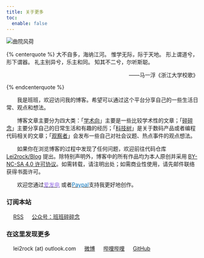 ```yaml
---
title: 关于更多
toc:
  enable: false
---
```


![曲院风荷](https://website-1256060851.cos.ap-hongkong.myqcloud.com/pages/more/header.jpg!650x)

{% centerquote %}
大不自多，海纳江河。
惟学无际，际于天地。
形上谓道兮，形下谓器。
礼主别异兮，乐主和同。
知其不二兮，尔听斯聪。
<p style="text-align:right">——马一浮《浙江大学校歌》</p>
{% endcenterquote %}

　　我是班班，欢迎访问我的博客。希望可以通过这个平台分享自己的一些生活日常、观点和想法。

　　博客文章主要分为四大类：「[学术向](/overview/academic/)」主要是一些比较学术性的文章；「[碎碎念](/overview/life/)」主要分享自己的日常生活和有趣的经历；「[科技树](/overview/tech/)」是关于数码产品或者编程代码相关的文章；「[观察者](/overview/viewpoint/)」会发布一些自己对社会议题、热点事件的观点想法。

　　如果你在浏览博客的过程中发现了任何问题，欢迎前往代码仓库 [<i class="fab fa-fw fa-github"></i>Lei2rock/Blog](https://github.com/lei2rock/blog) 提出。除特别声明外，博客中的所有作品均为本人原创并采用 [<i class="fab fa-fw fa-creative-commons"></i>BY-NC-SA 4.0 许可协议](https://creativecommons.org/licenses/by-nc-sa/4.0/deed.zh)。如需转载，请注明出处；如需商业性使用，请先邮件联络获得书面许可。

　　欢迎您通过[<font color=#946ce6><i class="fas fa-fw fa-bolt"></i>爱发电</font>](https://afdian.net/@lei2rock) 或者[<font color=#0070ba><i class="fab fa-fw fa-paypal"></i>Paypal</font>](https://paypal.me/lei2rock)支持我更好地创作。

### 订阅本站

　<i class="fas fa-fw fa-rss"></i> [RSS](/atom.xml)
　<i class="fab fa-fw fa-weixin"></i> <a class="fancybox fancybox.image" href="https://website-1256060851.cos.ap-hongkong.myqcloud.com/qrcode/wechat-channel.jpg" itemscope="" itemtype="http://schema.org/ImageObject" itemprop="url" data-fancybox="default" rel="default" title="微信公众号：班班碎碎念" data-caption="微信公众号：班班碎碎念">公众号：班班碎碎念</a>

### 在这里发现更多

　<i class="fas fa-fw fa-envelope"></i> lei2rock (at) outlook.com
　<i class="fab fa-fw fa-weibo"></i> [微博](https://weibo.com/7216640993)
　<i class="fa-fw czs-bilibili"></i> [哔哩哔哩](https://space.bilibili.com/7454906)
　<i class="fab fa-fw fa-github"></i> [GitHub](https://github.com/lei2rock)